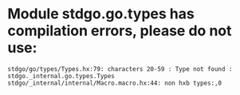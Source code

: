 # Module stdgo.go.types has compilation errors, please do not use:
```
stdgo/go/types/Types.hx:79: characters 20-59 : Type not found : stdgo._internal.go.types.Types
stdgo/_internal/internal/Macro.macro.hx:44: non hxb types:,0

```

